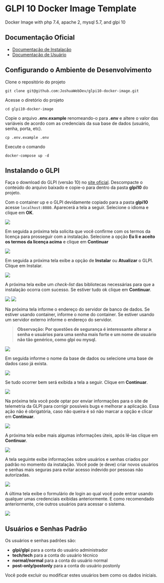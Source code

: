 # GLPI 10 Docker Image Template

Docker Image with php 7.4, apache 2, mysql 5.7, and glpi 10

## Documentação Oficial

* [Documentação de Instalação](https://glpi-install.readthedocs.io/en/latest/)
* [Documentação de Usuário](https://glpi-user-documentation.readthedocs.io/fr/latest/)

## Configurando o Ambiente de Desenvolvimento

Clone o repositório do projeto

```
git clone git@github.com:JoshuaWebDev/glpi10-docker-image.git
```

Acesse o diretório do projeto

```
cd glpi10-docker-image
```

Copie o arquivo **.env.example** renomeando-o para **.env** e altere o valor das variáveis de acordo com as credenciais da sua base de dados (usuário, senha, porta, etc).

```
cp .env.example .env
```

Execute o comando

```
docker-compose up -d
```

## Instalando o GLPI

Faça o download do GLPI (versão 10) no [site oficial](https://glpi10.com.br/). Descompacte o conteúdo do arquivo baixado e copie-o para dentro da pasta **glpi10** do projeto.

Com o container up e o GLPI devidamente copiado para a pasta **glpi10** acesse ```localhost:8080```. Aparecerá a tela a seguir. Selecione o idioma e clique em **OK**.

<img src="doc/images/setup00.png">

Em seguida a próxima tela solicita que você confirme com os termos da licença para prosseguir com a instalação. Selecione a opção **Eu li e aceito os termos da licença acima** e clique em **Continuar**

<img src="doc/images/setup01.png">

Em seguida a próxima tela exibe a opção de **Instalar** ou **Atualizar** o GLPI. Clique em Instalar.

<img src="doc/images/setup02.png">

A próxima tela exibe um *check-list* das bibliotecas necessárias para que a instalação ocorra com sucesso. Se estiver tudo ok clique em **Continuar**.

<img src="doc/images/setup03.png">

<img src="doc/images/setup04.png">

Na próxima tela informe o endereço do servidor de banco de dados. Se estiver usando container, informe o nome do container. Se estiver usando um servidor externo informe o endereço do servidor.

> **Observação: Por questões de segurança é interessante alterar a senha e usuários para uma senha mais forte e um nome de usuário não tão genérico, como glpi ou mysql.**

<img src="doc/images/setup05.png">

Em seguida informe o nome da base de dados ou selecione uma base de dados caso já exista.

<img src="doc/images/setup06.png">

Se tudo ocorrer bem será exibida a tela a seguir. Clique em **Continuar**.

<img src="doc/images/setup07.png">

Na próxima tela você pode optar por enviar informações para o site de telemetria da GLPI para corrigir possíveis bugs e melhorar a aplicação. Essa ação não é obrigatória, caso não queira é só não marcar a opção e clicar em **Continuar**.

<img src="doc/images/setup08.png">

A próxima tela exibe mais algumas informações úteis, após lê-las clique em **Continuar**.

<img src="doc/images/setup09.png">

A tela seguinte exibe informações sobre usuários e senhas criados por padrão no momento da instalação. Você pode (e deve) criar novos usuários e senhas mais seguras para evitar acesso indevido por pessoas não autorizadas.

<img src="doc/images/setup10.png">

A última tela exibe o formulário de login ao qual você pode entrar usando qualquer umas credenciais exibidas anteriormente. E como recomendado anteriormente, crie outros usuários para acessar o sistema.

<img src="doc/images/setup11.png">

## Usuários e Senhas Padrão

Os usuários e senhas padrões são:

- **glpi/glpi** para a conta do usuário administrador
- **tech/tech** para a conta do usuário técnico
- **normal/normal** para a conta do usuário normal
- **post-only/postonly** para a conta do usuário postonly

Você pode excluir ou modificar estes usuários bem como os dados iniciais.